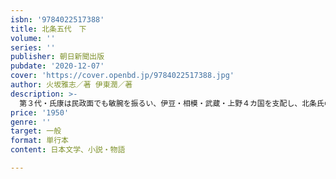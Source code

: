 ```yaml
---
isbn: '9784022517388'
title: 北条五代　下
volume: ''
series: ''
publisher: 朝日新聞出版
pubdate: '2020-12-07'
cover: 'https://cover.openbd.jp/9784022517388.jpg'
author: 火坂雅志／著 伊東潤／著
description: >-
  第３代・氏康は民政面でも敏腕を振るい、伊豆・相模・武蔵・上野４カ国を支配し、北条氏の全盛期を築いた。そして第４代・氏政の治世には最大240万石の領地を保有し、東国に覇を唱える。しかし第５代・氏直の時、豊臣秀吉による小田原征伐が始まった……。
price: '1950'
genre: ''
target: 一般
format: 単行本
content: 日本文学、小説・物語

---
```

